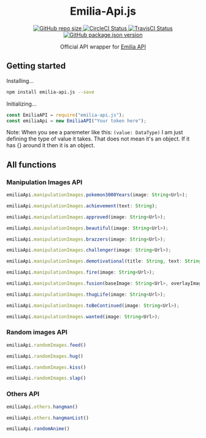 <h1 align="center">Emilia-Api.js</h1>

<p align="center">
  <a href="#">
    <img alt="GitHub repo size" src="https://img.shields.io/github/repo-size/KurokuTetsuya/emilia-api.js.svg">
  </a>
  <a href='https://circleci.com/gh/KurokuTetsuya/emilia-api.js/'>
    <img src='https://circleci.com/gh/KurokuTetsuya/emilia-api.js/tree/master.svg?style=svg' alt='CircleCI Status' />
  </a>
  <a href='https://travis-ci.org/KurokuTetsuya/emilia-api.js'>
    <img alt="TravisCI Status" src="https://travis-ci.org/KurokuTetsuya/emilia-api.js.svg?branch=master">
  </a>
  <a href='https://github.com/KurokuTetsuya/emilia-api.js/blob/master/package.json'>
    <img alt="GitHub package.json version" src="https://img.shields.io/github/package-json/v/KurokuTetsuya/emilia-api.js.svg">
  </a>
</p>

<p align="center">Official API wrapper for <a href="https://emilia-api.glitch.me">Emilia API</a></p>

## Getting started
Installing...
```bash
npm install emilia-api.js --save
``` 
Initializing...
```js
const EmiliaAPI = require("emilia-api.js");
const emiliaApi = new EmiliaAPI("Your token here");
``` 
Note: When you see a paremeter like this: `(value: DataType)` I am just defining the type of value it takes. That does not mean it's an object. If it has {} around it then it is an object.

## All functions

### Manipulation Images API
```js
emiliaApi.manipulationImages.pokemon3000Years(image: String<Url>);
```
```js
emiliaApi.manipulationImages.achievement(text: String);
```
```js
emiliaApi.manipulationImages.approved(image: String<Url>);
```
```js
emiliaApi.manipulationImages.beautiful(image: String<Url>);
```
```js
emiliaApi.manipulationImages.brazzers(image: String<Url>);
```
```js
emiliaApi.manipulationImages.challenger(image: String<Url>);
```
```js
emiliaApi.manipulationImages.demotivational(title: String, text: String, image: String<Url>);
```
```js
emiliaApi.manipulationImages.fire(image: String<Url>);
```
```js
emiliaApi.manipulationImages.fusion(baseImage: String<Url>, overlayImage: String<Url>);
```
```js
emiliaApi.manipulationImages.thugLife(image: String<Url>);
```
```js
emiliaApi.manipulationImages.toBeContinued(image: String<Url>);
```
```js
emiliaApi.manipulationImages.wanted(image: String<Url>);
```

### Random images API
```js
emiliaApi.randomImages.feed()
```
```js
emiliaApi.randomImages.hug()
```
```js
emiliaApi.randomImages.kiss()
```
```js
emiliaApi.randomImages.slap()
```

### Others API
```js
emiliaApi.others.hangman()
```
```js
emiliaApi.others.hangmanList()
```
```js
emiliaApi.randomAnime()
```
